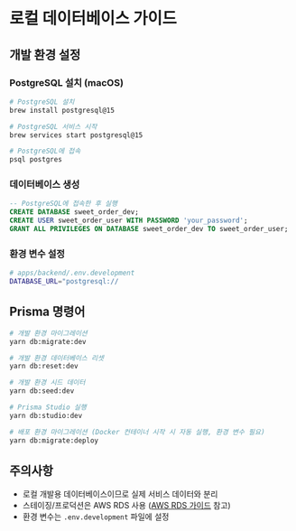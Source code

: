 # 로컬 데이터베이스 가이드

## 개발 환경 설정

### PostgreSQL 설치 (macOS)

```bash
# PostgreSQL 설치
brew install postgresql@15

# PostgreSQL 서비스 시작
brew services start postgresql@15

# PostgreSQL에 접속
psql postgres
```

### 데이터베이스 생성

```sql
-- PostgreSQL에 접속한 후 실행
CREATE DATABASE sweet_order_dev;
CREATE USER sweet_order_user WITH PASSWORD 'your_password';
GRANT ALL PRIVILEGES ON DATABASE sweet_order_dev TO sweet_order_user;
```

### 환경 변수 설정

```bash
# apps/backend/.env.development
DATABASE_URL="postgresql://
```

## Prisma 명령어

```bash
# 개발 환경 마이그레이션
yarn db:migrate:dev

# 개발 환경 데이터베이스 리셋
yarn db:reset:dev

# 개발 환경 시드 데이터
yarn db:seed:dev

# Prisma Studio 실행
yarn db:studio:dev

# 배포 환경 마이그레이션 (Docker 컨테이너 시작 시 자동 실행, 환경 변수 필요)
yarn db:migrate:deploy
```

## 주의사항

- 로컬 개발용 데이터베이스이므로 실제 서비스 데이터와 분리
- 스테이징/프로덕션은 AWS RDS 사용 ([AWS RDS 가이드](<../infra/aws/AWS%20RDS(데이터베이스)%20-%20가이드.md>) 참고)
- 환경 변수는 `.env.development` 파일에 설정
